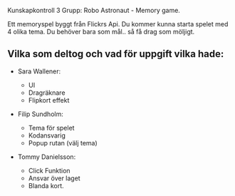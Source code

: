 Kunskapkontroll 3 Grupp: Robo Astronaut - Memory game.

Ett memoryspel byggt från Flickrs Api.
Du kommer kunna starta spelet med 4 olika tema.
Du behöver bara som mål.. så få drag som möljigt.

Vilka som deltog och vad för uppgift vilka hade:
---

* Sara Wallener: 
  * UI
  * Dragräknare
  * Flipkort effekt

* Filip Sundholm: 
  * Tema för spelet
  * Kodansvarig
  * Popup rutan (välj tema)

* Tommy Danielsson: 
  * Click Funktion
  * Ansvar över laget
  * Blanda kort.